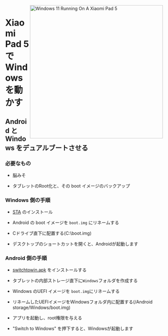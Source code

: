 <img align="right" src="https://raw.githubusercontent.com/erdilS/Port-Windows-11-Xiaomi-Pad-5/main/nabu.png" width="425" alt="Windows 11 Running On A Xiaomi Pad 5">


# Xiaomi Pad 5 で Windows を動かす

## Android と Windows をデュアルブートさせる

### 必要なもの

- 脳みそ

- タブレットのRoot化と、その boot イメージのバックアップ

### Windows 側の手順

- [STA](https://github.com/erdilS/Port-Windows-11-Xiaomi-Pad-5/releases/download/dualboot/StA_Installer_nabu.exe) のインストール

- Android の boot イメージを `boot.img` にリネームする

- Cドライブ直下に配置する(C:\boot.img)

- デスクトップのショートカットを開くと、Androidが起動します

### Android 側の手順

- [switchtowin.apk](https://github.com/erdilS/Port-Windows-11-Xiaomi-Pad-5/releases/download/dualboot/switchtowindows.apk) をインストールする
  
- タブレットの内部ストレージ直下に`Windows`フォルダを作成する

- Windows のUEFI イメージを `boot.img`にリネームする

- リネームしたUEFIイメージをWindowsフォルダ内に配置する(/Android storage/Windows/boot.img)

- アプリを起動し、root権限を与える

- "Switch to Windows" を押下すると、Windowsが起動します

